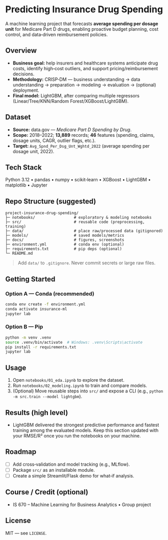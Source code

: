 # Predicting Insurance Drug Spending

A machine learning project that forecasts **average spending per dosage unit** for Medicare Part D drugs, enabling proactive budget planning, cost control, and data‑driven reimbursement policies.

## Overview
- **Business goal:** help insurers and healthcare systems anticipate drug costs, identify high‑cost outliers, and support pricing/reimbursement decisions.
- **Methodology:** CRISP‑DM — business understanding → data understanding → preparation → modeling → evaluation → (optional) deployment.
- **Final model:** LightGBM, after comparing multiple regressors (Linear/Tree/KNN/Random Forest/XGBoost/LightGBM).

## Dataset
- **Source:** data.gov — *Medicare Part D Spending by Drug*.
- **Scope:** 2018–2022; **13,889** records; **46** features (spending, claims, dosage units, CAGR, outlier flags, etc.).
- **Target:** `Avg_Spnd_Per_Dsg_Unt_Wghtd_2022` (average spending per dosage unit, 2022).

## Tech Stack
Python 3.12 • pandas • numpy • scikit‑learn • XGBoost • LightGBM • matplotlib • Jupyter

## Repo Structure (suggested)
```
project-insurance-drug-spending/
├─ notebooks/                 # exploratory & modeling notebooks
├─ src/                       # reusable code (preprocessing, training)
├─ data/                      # place raw/processed data (gitignored)
├─ models/                    # saved models/metrics
├─ docs/                      # figures, screenshots
├─ environment.yml            # conda env (optional)
├─ requirements.txt           # pip deps (optional)
└─ README.md
```

> Add `data/` to `.gitignore`. Never commit secrets or large raw files.

## Getting Started

### Option A — Conda (recommended)
```bash
conda env create -f environment.yml
conda activate insurance-ml
jupyter lab
```

### Option B — Pip
```bash
python -m venv .venv
source .venv/bin/activate  # Windows: .venv\Scripts\activate
pip install -r requirements.txt
jupyter lab
```

## Usage
1) Open `notebooks/01_eda.ipynb` to explore the dataset.  
2) Run `notebooks/02_modeling.ipynb` to train and compare models.  
3) (Optional) Move reusable steps into `src/` and expose a CLI (e.g., `python -m src.train --model lightgbm`).

## Results (high level)
- LightGBM delivered the strongest predictive performance and fastest training among the evaluated models. Keep this section updated with your RMSE/R² once you run the notebooks on your machine.

## Roadmap
- [ ] Add cross‑validation and model tracking (e.g., MLflow).
- [ ] Package `src/` as an installable module.
- [ ] Create a simple Streamlit/Flask demo for what‑if analysis.

## Course / Credit (optional)
- IS 670 – Machine Learning for Business Analytics • Group project

## License
MIT — see `LICENSE`.
